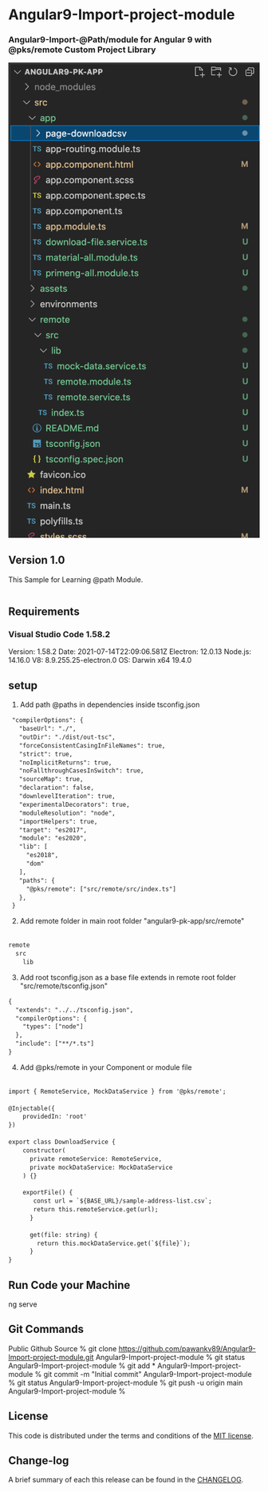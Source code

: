 # Angular9-Import-project-module

### Angular9-Import-@Path/module for Angular 9 with @pks/remote Custom Project Library

![](https://github.com/pawankv89/Angular9-Import-project-module/blob/main/images/screen_1.png)

## Version 1.0
This Sample for Learning @path Module.

```xml

```

## Requirements

### Visual Studio Code 1.58.2

Version: 1.58.2
Date: 2021-07-14T22:09:06.581Z
Electron: 12.0.13
Node.js: 14.16.0
V8: 8.9.255.25-electron.0
OS: Darwin x64 19.4.0

## setup

1) Add path @paths in dependencies inside tsconfig.json

```xml
 "compilerOptions": {
   "baseUrl": "./",
   "outDir": "./dist/out-tsc",
   "forceConsistentCasingInFileNames": true,
   "strict": true,
   "noImplicitReturns": true,
   "noFallthroughCasesInSwitch": true,
   "sourceMap": true,
   "declaration": false,
   "downlevelIteration": true,
   "experimentalDecorators": true,
   "moduleResolution": "node",
   "importHelpers": true,
   "target": "es2017",
   "module": "es2020",
   "lib": [
     "es2018",
     "dom"
   ],
   "paths": {
     "@pks/remote": ["src/remote/src/index.ts"]
   },
 }
  ```

2) Add remote folder in main root folder "angular9-pk-app/src/remote"

```xml

remote
  src
    lib
```

3) Add root tsconfig.json  as a base file extends in remote root folder  "src/remote/tsconfig.json"

```xml
{
  "extends": "../../tsconfig.json",
  "compilerOptions": {
    "types": ["node"]
  },
  "include": ["**/*.ts"]
}

```

4) Add @pks/remote in your Component or module file

```xml

import { RemoteService, MockDataService } from '@pks/remote';

@Injectable({
    providedIn: 'root'
})

export class DownloadService {
    constructor(
      private remoteService: RemoteService,
      private mockDataService: MockDataService
    ) {}
    
    exportFile() {
       const url = `${BASE_URL}/sample-address-list.csv`;
       return this.remoteService.get(url);
      }
     
      get(file: string) {
        return this.mockDataService.get(`${file}`);
      }
}

```

## Run Code your Machine

ng serve

## Git Commands

Public Github Source % git clone https://github.com/pawankv89/Angular9-Import-project-module.git
Angular9-Import-project-module % git status
Angular9-Import-project-module % git add *
Angular9-Import-project-module % git commit -m "Initial commit"
Angular9-Import-project-module % git status
Angular9-Import-project-module % git push -u origin main
Angular9-Import-project-module % 

## License

This code is distributed under the terms and conditions of the [MIT license](LICENSE).

## Change-log

A brief summary of each this release can be found in the [CHANGELOG](CHANGELOG.mdown). 

